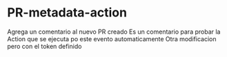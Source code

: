# PR-metadata-action
Agrega un comentario al nuevo PR creado
Es un comentario para probar la Action que se ejecuta po este evento automaticamente
Otra modificacion pero con el token definido
